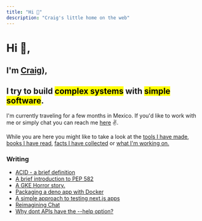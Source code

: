 ```yaml
---
title: "Hi 👋"
description: "Craig's little home on the web"
---
```


# Hi 👋,

## I'm [Craig](https://github.com/craigmulligan)), 
## I try to build <mark>complex systems</mark> with <mark>simple software</mark>.

I'm currently traveling for a few months in Mexico. If you'd like to work with me or simply chat you can reach me [here](mailto:website@craigmulligan.com) ✌️.

While you are here you might like to take a look at the [tools I have made](/tools), [books I have read](/books), [facts I have collected](/til) or [what I'm working on.](/toysql)

### Writing

- [ACID - a brief definition](posts/acid)
- [A brief introduction to PEP 582](posts/pep-582)
- [A GKE Horror story.](posts/gke-horror-story)
- [Packaging a deno app with Docker](posts/deno-demo)
- [A simple approach to testing next.js apps](posts/testing)
- [Reimagining Chat](posts/chat)
- [Why dont APIs have the --help option?](posts/help)

